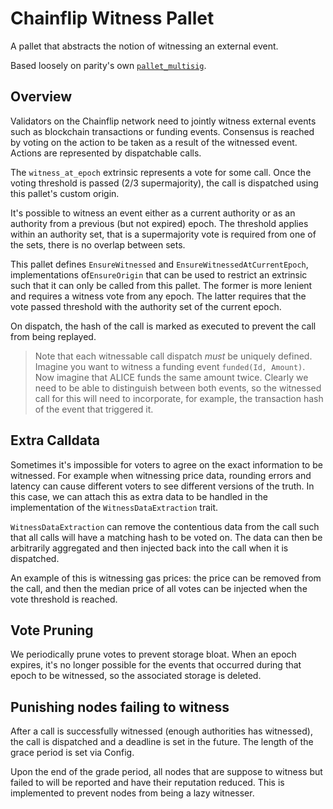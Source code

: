# Chainflip Witness Pallet

A pallet that abstracts the notion of witnessing an external event.

Based loosely on parity's own [`pallet_multisig`](https://github.com/paritytech/substrate/tree/master/frame/multisig).

## Overview

Validators on the Chainflip network need to jointly witness external events such as blockchain transactions or funding events. Consensus is reached by voting on the action to be taken as a result of the witnessed event. Actions are represented by dispatchable calls.

The `witness_at_epoch` extrinsic represents a vote for some call. Once the voting threshold is passed (2/3 supermajority), the call is dispatched using this pallet's custom origin.

It's possible to witness an event either as a current authority or as an authority from a previous (but not expired) epoch. The threshold applies within an authority set, that is a supermajority vote is required from one of the sets, there is no overlap between sets.

This pallet defines `EnsureWitnessed` and `EnsureWitnessedAtCurrentEpoch`, implementations of`EnsureOrigin` that can be used to restrict an extrinsic such that it can only be called from this pallet. The former is more lenient and requires a witness vote from any epoch. The latter requires that the vote passed threshold with the authority set of the current epoch.

On dispatch, the hash of the call is marked as executed to prevent the call from being replayed.

> Note that each witnessable call dispatch *must* be uniquely defined. Imagine you want to witness a funding event `funded(Id, Amount)`. Now imagine that ALICE funds the same amount twice. Clearly we need to be able to distinguish between both events, so the witnessed call for this will need to incorporate, for example, the transaction hash of the event that triggered it.

## Extra Calldata

Sometimes it's impossible for voters to agree on the exact information to be witnessed. For example when witnessing price data, rounding errors and latency can cause different voters to see different versions of the truth. In this case, we can attach this as extra data to be handled in the implementation of the `WitnessDataExtraction` trait.

`WitnessDataExtraction` can remove the contentious data from the call such that all calls will have a matching hash to be voted on. The data can then be arbitrarily aggregated and then injected back into the call when it is dispatched.

An example of this is witnessing gas prices: the price can be removed from the call, and then the median price of all votes can be injected when the vote threshold is reached.

## Vote Pruning

We periodically prune votes to prevent storage bloat. When an epoch expires, it's no longer possible for the events that occurred during that epoch to be witnessed, so the associated storage is deleted.

## Punishing nodes failing to witness

After a call is successfully witnessed (enough authorities has witnessed), the call is dispatched and a deadline is set in the future. The length of the grace period is set via Config. 

Upon the end of the grade period, all nodes that are suppose to witness but failed to will be reported and have their reputation reduced. This is implemented to prevent nodes from being a lazy witnesser.